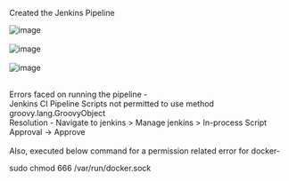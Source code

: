 Created the Jenkins Pipeline <br />

![image](https://user-images.githubusercontent.com/98147893/181433682-ac97a12e-f973-4416-9f7a-770058bcd306.png)
<br /><br />
![image](https://user-images.githubusercontent.com/98147893/181433729-5d0901cf-70ff-4acd-ac5a-fc0b2f1e978f.png)
<br /><br />
![image](https://user-images.githubusercontent.com/98147893/181433812-81515ef1-843b-4777-8777-8c45de1bd216.png)
<br /><br />

Errors faced on running the pipeline -<br />
Jenkins CI Pipeline Scripts not permitted to use method groovy.lang.GroovyObject<br />
Resolution - Navigate to jenkins > Manage jenkins > In-process Script Approval -> Approve<br />
<br />
Also, executed below command for a permission related error for docker- <br />

sudo chmod 666 /var/run/docker.sock
